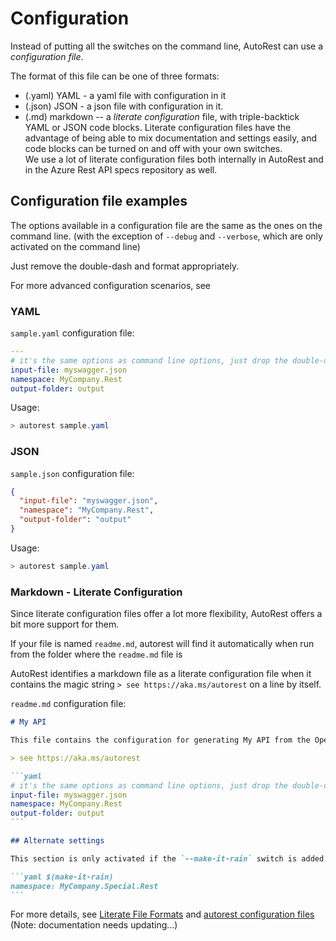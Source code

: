 # Configuration

Instead of putting all the switches on the command line, AutoRest can use a _configuration file_.

The format of this file can be one of three formats:

- (.yaml) YAML - a yaml file with configuration in it
- (.json) JSON - a json file with configuration in it.
- (.md) markdown -- a _literate configuration_ file, with triple-backtick YAML or JSON code blocks.
  Literate configuration files have the advantage of being able to mix documentation and settings easily,
  and code blocks can be turned on and off with your own switches.<br>We use a lot of literate
  configuration files both internally in AutoRest and in the Azure Rest API specs repository as well.

## Configuration file examples

The options available in a configuration file are the same as the ones on the command line. (with the exception of `--debug` and `--verbose`, which are only activated on the command line)

Just remove the double-dash and format appropriately.

For more advanced configuration scenarios, see

### YAML

`sample.yaml` configuration file:

```yaml
---
# it's the same options as command line options, just drop the double-dash!
input-file: myswagger.json
namespace: MyCompany.Rest
output-folder: output
```

Usage:

```powershell
> autorest sample.yaml

```

### JSON

`sample.json` configuration file:

```json
{
  "input-file": "myswagger.json",
  "namespace": "MyCompany.Rest",
  "output-folder": "output"
}
```

Usage:

```powershell
> autorest sample.yaml

```

### Markdown - Literate Configuration

Since literate configuration files offer a lot more flexibility, AutoRest offers a bit more support for them.

If your file is named `readme.md`, autorest will find it automatically when run from the folder where the `readme.md` file is

AutoRest identifies a markdown file as a literate configuration file when it contains the magic string `> see https://aka.ms/autorest` on a line by itself.

`readme.md` configuration file:

````markdown
# My API

This file contains the configuration for generating My API from the OpenAPI specification.

> see https://aka.ms/autorest

```yaml
# it's the same options as command line options, just drop the double-dash!
input-file: myswagger.json
namespace: MyCompany.Rest
output-folder: output
```

## Alternate settings

This section is only activated if the `--make-it-rain` switch is added to the command line

```yaml $(make-it-rain)
namespace: MyCompany.Special.Rest
```
````

For more details, see [Literate File Formats](./literate-file-formats/readme.md) and [autorest configuration files](literate-file-formats/configuration.md) (Note: documentation needs updating...)
